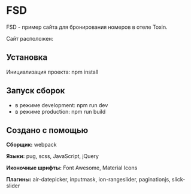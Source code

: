 # FSD
FSD - пример сайта для бронирования номеров в отеле Toxin.

Сайт расположен:

## Установка
Инициализация проекта: npm install

## Запуск сборок
* в режиме development: npm run dev
* в режиме production: npm run build

## Создано с помощью
**Сборщик:** webpack

**Языки:** pug, scss, JavaScript, jQuery

**Иконочные шрифты:** Font Awesome, Material Icons

**Плагины:** air-datepicker, inputmask, ion-rangeslider, paginationjs, slick-slider
